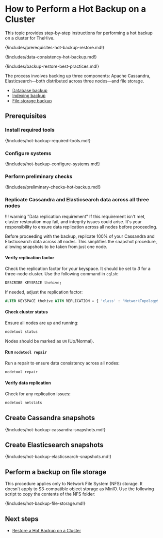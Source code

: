 # How to Perform a Hot Backup on a Cluster

This topic provides step-by-step instructions for performing a hot backup on a cluster for TheHive.

{!includes/prerequisites-hot-backup-restore.md!}

{!includes/data-consistency-hot-backup.md!}

{!includes/backup-restore-best-practices.md!}

The process involves backing up three components: Apache Cassandra, Elasticsearch—both distributed across three nodes—and file storage.

* [Database backup](#create-cassandra-snapshots)
* [Indexing backup](#create-elasticsearch-snapshots)
* [File storage backup](#perform-a-backup-on-file-storage)

## Prerequisites

### Install required tools

{!includes/hot-backup-required-tools.md!}

### Configure systems

{!includes/hot-backup-configure-systems.md!}

### Perform preliminary checks

{!includes/preliminary-checks-hot-backup.md!}

### Replicate Cassandra and Elasticsearch data across all three nodes

!!! warning "Data replication requirement"
    If this requirement isn't met, cluster restoration may fail, and integrity issues could arise. It's your responsibility to ensure data replication across all nodes before proceeding.

Before proceeding with the backup, replicate 100% of your Cassandra and Elasticsearch data across all nodes. This simplifies the snapshot procedure, allowing snapshots to be taken from just one node.

#### Verify replication factor

Check the replication factor for your keyspace. It should be set to *3* for a three-node cluster. Use the following command in `cqlsh`:

```sql
DESCRIBE KEYSPACE thehive;
```

If needed, adjust the replication factor:

```sql
ALTER KEYSPACE thehive WITH REPLICATION = { 'class' : 'NetworkTopologyStrategy', '<datacenter_name>' : 3 };
```

#### Check cluster status

Ensure all nodes are up and running:

```bash
nodetool status
```

Nodes should be marked as `UN` (Up/Normal).

#### Run `nodetool repair`

Run a repair to ensure data consistency across all nodes:

```bash
nodetool repair
```

#### Verify data replication

Check for any replication issues:

```bash
nodetool netstats
```

## Create Cassandra snapshots

{!includes/hot-backup-cassandra-snapshots.md!}

## Create Elasticsearch snapshots

{!includes/hot-backup-elasticsearch-snapshots.md!}

## Perform a backup on file storage

This procedure applies only to Network File System (NFS) storage. It doesn't apply to S3-compatible object storage as MinIO. Use the following script to copy the contents of the NFS folder:

{!includes/hot-backup-file-storage.md!}

<h2>Next steps</h2>

* [Restore a Hot Backup on a Cluster](../../restore/hot-restore/restore-hot-backup-cluster.md)